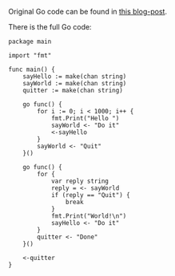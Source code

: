 Original Go code can be found in 
[this blog-post](http://himmele.blogspot.com.by/2012/11/concurrent-hello-world-in-go-erlang.html).

There is the full Go code:

~~~~~{.go}
package main
 
import "fmt"
 
func main() {
    sayHello := make(chan string)
    sayWorld := make(chan string)
    quitter := make(chan string)
 
    go func() {
        for i := 0; i < 1000; i++ {
            fmt.Print("Hello ")
            sayWorld <- "Do it"
            <-sayHello
        }
        sayWorld <- "Quit"
    }()
 
    go func() {
        for {
            var reply string
            reply = <- sayWorld
            if (reply == "Quit") {
                break
            }
            fmt.Print("World!\n")
            sayHello <- "Do it"
        }
        quitter <- "Done"
    }()
  
    <-quitter
}
~~~~~

